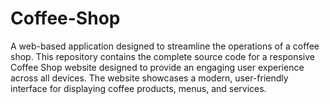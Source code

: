 # Coffee-Shop
A web-based application designed to streamline the operations of a coffee shop.
This repository contains the complete source code for a responsive Coffee Shop website designed to provide an engaging user experience across all devices. The website showcases a modern, user-friendly interface for displaying coffee products, menus, and services.
